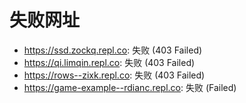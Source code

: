 # 失败网址
- https://ssd.zockq.repl.co: 失败 (403
Failed)
- https://qi.limqin.repl.co: 失败 (403
Failed)
- https://rows--zixk.repl.co: 失败 (403
Failed)
- https://game-example--rdianc.repl.co: 失败 (Failed)
